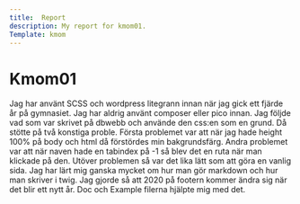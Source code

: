 ```yaml
---
title:  Report
description: My report for kmom01.
Template: kmom
---
```

Kmom01
===

Jag har använt SCSS och wordpress litegrann innan när jag gick ett fjärde år på gymnasiet. Jag har aldrig använt composer eller pico innan. Jag följde vad som var skrivet på dbwebb och använde den css:en som en grund. Då stötte på två konstiga proble. Första problemet var att när jag hade height 100% på body och html då förstördes min bakgrundsfärg. Andra problemet var att när naven hade en tabindex på -1 så blev det en ruta när man klickade på den. Utöver problemen så var det lika lätt som att göra en vanlig sida. Jag har lärt mig ganska mycket om hur man gör markdown och hur man skriver i twig. Jag gjorde så att 2020 på footern kommer ändra sig när det blir ett nytt år. Doc och Example filerna hjälpte mig med det. 